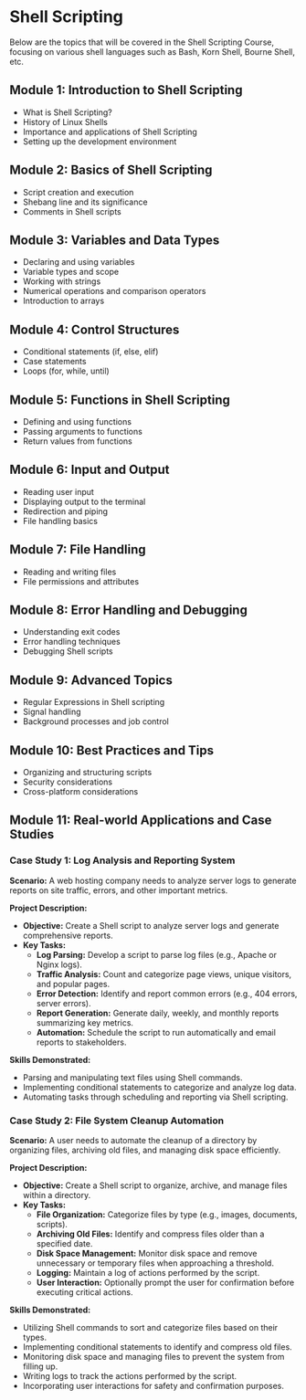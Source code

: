 # Shell Scripting

Below are the topics that will be covered in the Shell Scripting Course, focusing on various shell languages such as Bash, Korn Shell, Bourne Shell, etc.

## Module 1: Introduction to Shell Scripting
- What is Shell Scripting?
- History of Linux Shells
- Importance and applications of Shell Scripting
- Setting up the development environment

## Module 2: Basics of Shell Scripting
- Script creation and execution
- Shebang line and its significance
- Comments in Shell scripts

## Module 3: Variables and Data Types
- Declaring and using variables
- Variable types and scope
- Working with strings
- Numerical operations and comparison operators
- Introduction to arrays

## Module 4: Control Structures
- Conditional statements (if, else, elif)
- Case statements
- Loops (for, while, until)

## Module 5: Functions in Shell Scripting
- Defining and using functions
- Passing arguments to functions
- Return values from functions

## Module 6: Input and Output
- Reading user input
- Displaying output to the terminal
- Redirection and piping
- File handling basics

## Module 7: File Handling
- Reading and writing files
- File permissions and attributes

## Module 8: Error Handling and Debugging
- Understanding exit codes
- Error handling techniques
- Debugging Shell scripts

## Module 9: Advanced Topics
- Regular Expressions in Shell scripting
- Signal handling
- Background processes and job control

## Module 10: Best Practices and Tips
- Organizing and structuring scripts
- Security considerations
- Cross-platform considerations

## Module 11: Real-world Applications and Case Studies
### Case Study 1: Log Analysis and Reporting System
**Scenario:** A web hosting company needs to analyze server logs to generate reports on site traffic, errors, and other important metrics.

**Project Description:**
- **Objective:** Create a Shell script to analyze server logs and generate comprehensive reports.
- **Key Tasks:**
  - **Log Parsing:** Develop a script to parse log files (e.g., Apache or Nginx logs).
  - **Traffic Analysis:** Count and categorize page views, unique visitors, and popular pages.
  - **Error Detection:** Identify and report common errors (e.g., 404 errors, server errors).
  - **Report Generation:** Generate daily, weekly, and monthly reports summarizing key metrics.
  - **Automation:** Schedule the script to run automatically and email reports to stakeholders.

**Skills Demonstrated:**
- Parsing and manipulating text files using Shell commands.
- Implementing conditional statements to categorize and analyze log data.
- Automating tasks through scheduling and reporting via Shell scripting.

### Case Study 2: File System Cleanup Automation
**Scenario:** A user needs to automate the cleanup of a directory by organizing files, archiving old files, and managing disk space efficiently.

**Project Description:**
- **Objective:** Create a Shell script to organize, archive, and manage files within a directory.
- **Key Tasks:**
  - **File Organization:** Categorize files by type (e.g., images, documents, scripts).
  - **Archiving Old Files:** Identify and compress files older than a specified date.
  - **Disk Space Management:** Monitor disk space and remove unnecessary or temporary files when approaching a threshold.
  - **Logging:** Maintain a log of actions performed by the script.
  - **User Interaction:** Optionally prompt the user for confirmation before executing critical actions.

**Skills Demonstrated:**
- Utilizing Shell commands to sort and categorize files based on their types.
- Implementing conditional statements to identify and compress old files.
- Monitoring disk space and managing files to prevent the system from filling up.
- Writing logs to track the actions performed by the script.
- Incorporating user interactions for safety and confirmation purposes.
